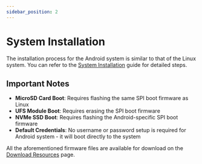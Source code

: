 ```yaml
---
sidebar_position: 2
---
```


# System Installation

The installation process for the Android system is similar to that of the Linux system. You can refer to the [System Installation](../../getting-started/install-system/) guide for detailed steps.

## Important Notes

- **MicroSD Card Boot**: Requires flashing the same SPI boot firmware as Linux
- **UFS Module Boot**: Requires erasing the SPI boot firmware
- **NVMe SSD Boot**: Requires flashing the Android-specific SPI boot firmware
- **Default Credentials**: No username or password setup is required for Android system - it will boot directly to the system

All the aforementioned firmware files are available for download on the [Download Resources](../../download) page.
